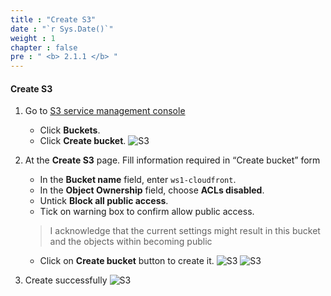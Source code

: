 ```yaml
---
title : "Create S3"
date : "`r Sys.Date()`"
weight : 1
chapter : false
pre : " <b> 2.1.1 </b> "
---
```



#### Create S3
1. Go to [S3 service management console](https://console.aws.amazon.com/s3/home)
   + Click **Buckets**.
   + Click **Create bucket**.
![S3](/ws1-aws-cloudfront/images/2.prerequisite/2.2.1-S3console.png)

2. At the **Create S3** page.
   Fill information required in “Create bucket” form
   + In the **Bucket name** field, enter `ws1-cloudfront`.
   + In the **Object Ownership** field, choose **ACLs disabled**.
   + Untick **Block all public access**.
   + Tick on warning box to confirm allow public access.
    > I acknowledge that the current settings might result in this bucket and the objects within becoming public
   + Click on **Create bucket** button to create it.
![S3](/ws1-aws-cloudfront/images/2.prerequisite/2.1.1-bucketname.png)
![S3](/ws1-aws-cloudfront/images/2.prerequisite/2.1.1-untickblock.png)

  
3. Create successfully
![S3](/ws1-aws-cloudfront/images/2.prerequisite/2.1.1-createS3sucess.png)